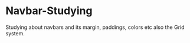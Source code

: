 # Navbar-Studying
Studying about navbars and its margin, paddings, colors etc also the Grid system.
